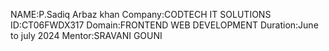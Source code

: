 NAME:P.Sadiq Arbaz khan
Company:CODTECH IT SOLUTIONS
ID:CT06FWDX317
Domain:FRONTEND WEB DEVELOPMENT
Duration:June to july 2024
Mentor:SRAVANI GOUNI
